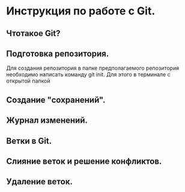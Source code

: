 # Инструкция по работе с Git.

## Чтотакое Git?

## Подготовка репозитория. 
Для создания репозитория в папке предполагаемого репозитория необходимо написать команду git init. Для этого в терминале с открытой папкой 
## Создание "сохранений".

## Журнал изменений.

## Ветки в Git.

## Слияние веток и решение конфликтов.

## Удаление веток.
